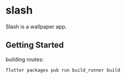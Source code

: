 # slash

Slash is a wallpaper app.

## Getting Started

building routes:

```bash
flutter packages pub run build_runner build
```
